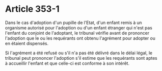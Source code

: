 # Article 353-1

Dans le cas d'adoption d'un pupille de l'Etat, d'un enfant remis à un organisme autorisé pour l'adoption ou d'un enfant étranger qui n'est pas l'enfant du conjoint de l'adoptant, le tribunal vérifie avant de prononcer l'adoption que le ou les requérants ont obtenu l'agrément pour adopter ou en étaient dispensés.

Si l'agrément a été refusé ou s'il n'a pas été délivré dans le délai légal, le tribunal peut prononcer l'adoption s'il estime que les requérants sont aptes à accueillir l'enfant et que celle-ci est conforme à son intérêt.
